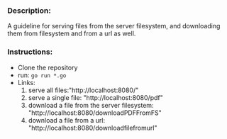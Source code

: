 ### Description:

A guideline for serving files from the server filesystem, and downloading them from filesystem and from a url as well.

### Instructions:

- Clone the repository
- run: `go run *.go`
- Links:
  1. serve all files:"http://localhost:8080/"
  2. serve a single file: "http://localhost:8080/pdf"
  3. download a file from the server filesystem: "http://localhost:8080/downloadPDFFromFS"
  4. download a file from a url: "http://localhost:8080/downloadfilefromurl"
